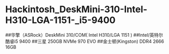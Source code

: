 # Hackintosh_DeskMini-310-Intel-H310-LGA-1151-_i5-9400

##华擎（ASRock）DeskMini 310/COM( Intel H310/LGA 1151 )
##Intel/英特尔 酷睿i5 9400
##三星 250GB NVMe 970 EVO
##金士顿(Kingston) DDR4 2666 16GB